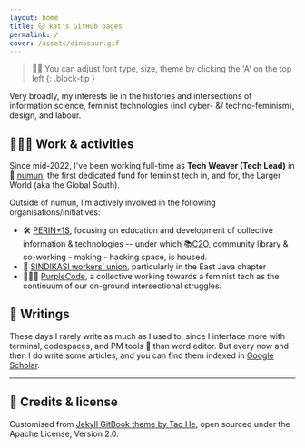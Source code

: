 ```yaml
---
layout: home
title: 🐱 kat's GitHub pages
permalink: /
cover: /assets/dinosaur.gif
---
```


> ☝🏻 You can adjust font type, size, theme by clicking the 'A' on the top left 
{: .block-tip }

Very broadly, my interests lie in the histories and intersections of information science, feminist technologies (incl cyber- &/ techno-feminism), design, and labour.  

## 🧑🏻‍💻 Work &amp; activities

Since mid-2022, I've been working full-time as **Tech Weaver (Tech Lead)** in 🌱 [numun](https://numun.fund), the first dedicated fund for feminist tech in, and for, the Larger World (aka the Global South).

Outside of numun, I’m actively involved in the following organisations/initiatives:
- 🛠️ [PERIN+1S](https://perintis.tech), focusing on education and development of collective information & technologies -- under which 📚[C2O](https://c2o-library.net), community library & co-working - making - hacking space, is housed.
- 🦾 [SINDIKASI workers’ union](https://sindikasi.org), particularly in the East Java chapter
- 🧙🏻‍♀️ [PurpleCode](https://instagram.com/purplecode_id), a collective working towards a feminist tech as the continuum of our on-ground intersectional struggles.

## 📝 Writings

These days I rarely write as much as I used to, since I interface more with terminal, codespaces, and PM tools 👻 than word editor. But every now and then I do write some articles, and you can find them indexed in [Google Scholar](https://scholar.google.com/citations?hl=en&user=ceEO7PsAAAAJ). 

---

## 💟 Credits &amp; license

Customised from [Jekyll GitBook theme by Tao He](https://github.com/sighingnow/jekyll-gitbook/), open sourced under the Apache License, Version 2.0.
